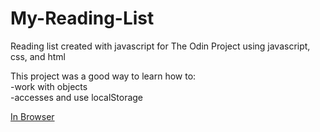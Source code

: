 # My-Reading-List
Reading list created with javascript for The Odin Project using javascript, css, and html

This project was a good way to learn how to: <br>
-work with objects\
-accesses and use localStorage

[In Browser](https://tunztunztunz.github.io/My-Reading-List/)
